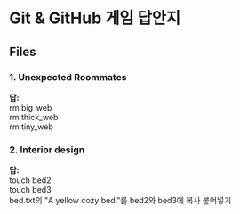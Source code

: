 # Git & GitHub 게임 답안지

## Files

### 1. Unexpected Roommates

**답:**  
rm big_web  
rm thick_web  
rm tiny_web

### 2. Interior design

**답:**  
touch bed2  
touch bed3  
bed.txt의 "A yellow cozy bed."를 bed2와 bed3에 복사 붙어넣기  